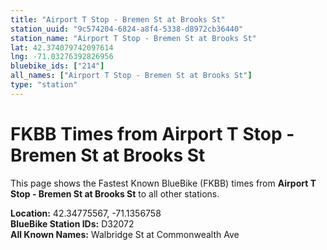 ```yaml
---
title: "Airport T Stop - Bremen St at Brooks St"
station_uuid: "9c574204-6824-a8f4-5338-d8972cb36440"
station_name: "Airport T Stop - Bremen St at Brooks St"
lat: 42.374079742097614
lng: -71.03276392826956
bluebike_ids: ["214"]
all_names: ["Airport T Stop - Bremen St at Brooks St"]
type: "station"
---
```


# FKBB Times from Airport T Stop - Bremen St at Brooks St

This page shows the Fastest Known BlueBike (FKBB) times from **Airport T Stop - Bremen St at Brooks St** to all other stations.

**Location:** 42.34775567, -71.1356758  
**BlueBike Station IDs:** D32072  
**All Known Names:** Walbridge St at Commonwealth Ave

